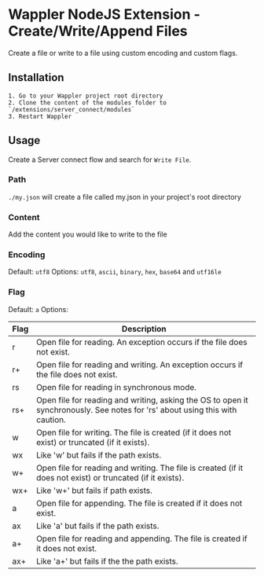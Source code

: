 # Wappler NodeJS Extension - Create/Write/Append Files

Create a file or write to a file using custom encoding and custom flags.


## Installation

    1. Go to your Wappler project root directory
    2. Clone the content of the modules folder to `/extensions/server_connect/modules`
    3. Restart Wappler
    
## Usage

Create a Server connect flow and search for `Write File`.

### Path

`./my.json` will create a file called my.json in your project's root directory

### Content

Add the content you would like to write to the file

### Encoding

Default: `utf8`
Options: `utf8`, `ascii`, `binary`, `hex`, `base64` and `utf16le`

### Flag

Default: `a`
Options:

|Flag|	Description|
| ------------- | ------------- |
|r|	Open file for reading. An exception occurs if the file does not exist.|
|r+	|Open file for reading and writing. An exception occurs if the file does not exist.|
|rs	|Open file for reading in synchronous mode.|
|rs+|	Open file for reading and writing, asking the OS to open it synchronously. See notes for 'rs' about using this with caution.|
|w	|Open file for writing. The file is created (if it does not exist) or truncated (if it exists).|
|wx	|Like 'w' but fails if the path exists.|
|w+|	Open file for reading and writing. The file is created (if it does not exist) or truncated (if it exists).|
|wx+|	Like 'w+' but fails if path exists.|
|a|	Open file for appending. The file is created if it does not exist.|
|ax	|Like 'a' but fails if the path exists.|
|a+|	Open file for reading and appending. The file is created if it does not exist.|
|ax+|	Like 'a+' but fails if the the path exists.|

